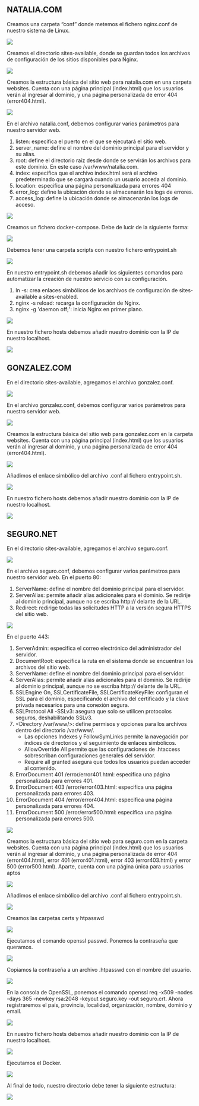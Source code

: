 ## NATALIA.COM

Creamos una carpeta “conf” donde metemos el fichero nginx.conf de nuestro sistema de Linux.

<img src="imgs/conf.png">
 
Creamos el directorio sites-available, donde se guardan todos los archivos de configuración de los sitios disponibles para Nginx.

<img src="imgs/sites-natalia.png">
 
Creamos la estructura básica del sitio web para natalia.com en una carpeta websites. Cuenta con una página principal (index.html) que los usuarios verán al ingresar al dominio, y una página personalizada de error 404 (error404.html).

<img src="imgs/websites-natalia.png">
 
En el archivo natalia.conf, debemos configurar varios parámetros para nuestro servidor web.
1.	listen: especifica el puerto en el que se ejecutará el sitio web.
2.	server_name: define el nombre del dominio principal para el servidor y su alias.
3.	root: define el directorio raíz desde donde se servirán los archivos para este dominio. En este caso /var/www/natalia.com.
4.	index: especifica que el archivo index.html será el archivo predeterminado que se cargará cuando un usuario acceda al dominio.
5.	location: especifica una página personalizada para errores 404
6.	error_log: define la ubicación donde se almacenarán los logs de errores.
7.  access_log: define la ubicación donde se almacenarán los logs de acceso.

<img src="imgs/natalia-conf.png">
 
Creamos un fichero docker-compose. Debe de lucir de la siguiente forma:

<img src="imgs/dockerCompose.png">
 
Debemos tener una carpeta scripts con nuestro fichero entrypoint.sh

<img src="imgs/scripts.png">
 
En nuestro entrypoint.sh debemos añadir los siguientes comandos para automatizar la creación de nuestro servicio con su configuración. 
1.	ln -s: crea enlaces simbólicos de los archivos de configuración de sites-available a sites-enabled.
2.  nginx -s reload: recarga la configuración de Nginx.
3.  nginx -g 'daemon off;': inicia Nginx en primer plano.

<img src="imgs/entrypoint-natalia.png">
 
En nuestro fichero hosts debemos añadir nuestro dominio con la IP de nuestro localhost.
 
<img src="imgs/hosts-natalia.png">


## GONZALEZ.COM

En el directorio sites-available, agregamos el archivo gonzalez.conf.

<img src="imgs/sites-gonzalez.png">
 
En el archivo gonzalez.conf, debemos configurar varios parámetros para nuestro servidor web.

<img src="imgs/gonzalez-conf.png">
 
Creamos la estructura básica del sitio web para gonzalez.com en la carpeta websites. Cuenta con una página principal (index.html) que los usuarios verán al ingresar al dominio, y una página personalizada de error 404 (error404.html).
 
<img src="imgs/websites-gonzalez.png">

Añadimos el enlace simbólico del archivo .conf al fichero entrypoint.sh.

<img src="imgs/entrypoint-gonzalez.png">
 
En nuestro fichero hosts debemos añadir nuestro dominio con la IP de nuestro localhost.
 
<img src="imgs/hosts-gonzalez.png">


## SEGURO.NET

En el directorio sites-available, agregamos el archivo seguro.conf.

<img src="imgs/sites-seguro.png">
 
En el archivo seguro.conf, debemos configurar varios parámetros para nuestro servidor web. En el puerto 80:
1.	ServerName: define el nombre del dominio principal para el servidor.
2.	ServerAlias: permite añadir alias adicionales para el dominio. Se redirije al dominio principal, aunque no se escriba http:// delante de la URL.
3.	Redirect: redirige todas las solicitudes HTTP a la versión segura HTTPS del sitio web.

<img src="imgs/seguro1-conf.png">

En el puerto 443:
1.	ServerAdmin: especifica el correo electrónico del administrador del servidor.
2.	DocumentRoot: especifica la ruta en el sistema donde se encuentran los archivos del sitio web.
3.	ServerName: define el nombre del dominio principal para el servidor.
4.	ServerAlias: permite añadir alias adicionales para el dominio. Se redirije al dominio principal, aunque no se escriba http:// delante de la URL.
5.	SSLEngine On, SSLCertificateFile, SSLCertificateKeyFile: configuran el SSL para el dominio, especificando el archivo del certificado y la clave privada necesarios para una conexión segura.
6.	SSLProtocol All -SSLv3: asegura que solo se utilicen protocolos seguros, deshabilitando SSLv3.
7.	<Directory /var/www/>: define permisos y opciones para los archivos dentro del directorio /var/www/. 
    * Las opciones Indexes y FollowSymLinks permite la navegación por índices de directorios y el seguimiento de enlaces simbólicos.
    * AllowOverride All permite que las configuraciones de .htaccess sobrescriban configuraciones generales del servidor.
    * Require all granted asegura que todos los usuarios puedan acceder al contenido.
8.	ErrorDocument 401 /error/error401.html: especifica una página personalizada para errores 401.
9.	ErrorDocument 403 /error/error403.html: especifica una página personalizada para errores 403.
10.	ErrorDocument 404 /error/error404.html: especifica una página personalizada para errores 404.
11.	ErrorDocument 500 /error/error500.html: especifica una página personalizada para errores 500.

<img src="imgs/seguro2-conf.png">
 
Creamos la estructura básica del sitio web para seguro.com en la carpeta websites. Cuenta con una página principal (index.html) que los usuarios verán al ingresar al dominio, y una página personalizada de error 404 (error404.html), error 401 (error401.html), error 403 (error403.html) y error 500 (error500.html). Aparte, cuenta con una página única para usuarios aptos
 
<img src="imgs/websites-seguro.png">

Añadimos el enlace simbólico del archivo .conf al fichero entrypoint.sh.

<img src="imgs/entrypoint-seguro.png">

Creamos las carpetas certs y htpasswd

<img src="imgs/seguridad.png">

Ejecutamos el comando openssl passwd. Ponemos la contraseña que queramos.

<img src="imgs/comando-htpass.png">

Copiamos la contraseña a un archivo .htpasswd con el nombre del usuario.

<img src="imgs/contraseña.png">

En la consola de OpenSSL, ponemos el comando openssl req -x509 -nodes -days 365 -newkey rsa:2048 -keyout seguro.key -out seguro.crt.
Ahora registraremos el país, provincia, localidad, organización, nombre, dominio y email.

<img src="imgs/comandoKey.png">
 
En nuestro fichero hosts debemos añadir nuestro dominio con la IP de nuestro localhost.
 
<img src="imgs/hosts-seguro.png">

Ejecutamos el Docker.

<img src="imgs/comando-docker.png">

Al final de todo, nuestro directorio debe tener la siguiente estructura:

<img src="imgs/carpetas.png">